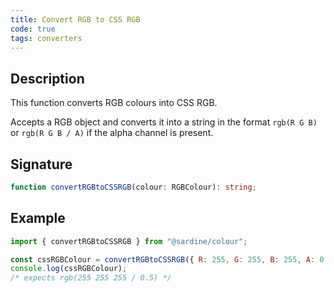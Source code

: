 ```yaml
---
title: Convert RGB to CSS RGB
code: true
tags: converters
---
```


## Description

This function converts RGB colours into CSS RGB.

Accepts a RGB object and converts it into a string in the format `rgb(R G B)` or `rgb(R G B / A)` if the alpha channel is present.

## Signature

```typescript
function convertRGBtoCSSRGB(colour: RGBColour): string;
```

## Example

```javascript
import { convertRGBtoCSSRGB } from "@sardine/colour";

const cssRGBColour = convertRGBtoCSSRGB({ R: 255, G: 255, B: 255, A: 0.5 });
console.log(cssRGBColour);
/* expects rgb(255 255 255 / 0.5) */
```
